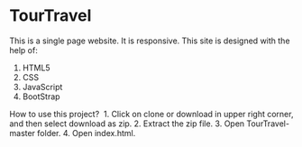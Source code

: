 # TourTravel
This is a single page website. It is responsive.
This site is designed with the help of:
  1. HTML5
  2. CSS
  3. JavaScript
  4. BootStrap

How to use this project?
  1. Click on clone or download in upper right corner, and then select download as zip.
  2. Extract the zip file.
  3. Open TourTravel-master folder.
  4. Open index.html.
